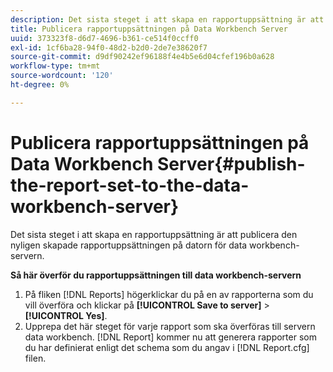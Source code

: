 ```yaml
---
description: Det sista steget i att skapa en rapportuppsättning är att publicera den nyligen skapade rapportuppsättningen på datorn för data workbench-servern.
title: Publicera rapportuppsättningen på Data Workbench Server
uuid: 373323f8-d6d7-4696-b361-ce514f0ccff0
exl-id: 1cf6ba28-94f0-48d2-b2d0-2de7e38620f7
source-git-commit: d9df90242ef96188f4e4b5e6d04cfef196b0a628
workflow-type: tm+mt
source-wordcount: '120'
ht-degree: 0%

---
```


# Publicera rapportuppsättningen på Data Workbench Server{#publish-the-report-set-to-the-data-workbench-server}

Det sista steget i att skapa en rapportuppsättning är att publicera den nyligen skapade rapportuppsättningen på datorn för data workbench-servern.

**Så här överför du rapportuppsättningen till data workbench-servern**

1. På fliken [!DNL Reports] högerklickar du på en av rapporterna som du vill överföra och klickar på **[!UICONTROL Save to server]** > **[!UICONTROL Yes]**.
1. Upprepa det här steget för varje rapport som ska överföras till servern data workbench.
   [!DNL Report] kommer nu att generera rapporter som du har definierat enligt det schema som du angav i  [!DNL Report.cfg] filen.
